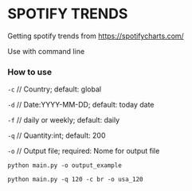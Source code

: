 # SPOTIFY TRENDS

Getting spotify trends from https://spotifycharts.com/

Use with command line

### How to use

```-c``` // Country; default: global 

```-d``` // Date:YYYY-MM-DD; default: today date

```-f``` // daily or weekly; default: daily

```-q``` // Quantity:int; default: 200

```-o``` // Output file; required: Nome for output file


```python main.py -o output_example```

```python main.py -q 120 -c br -o usa_120```